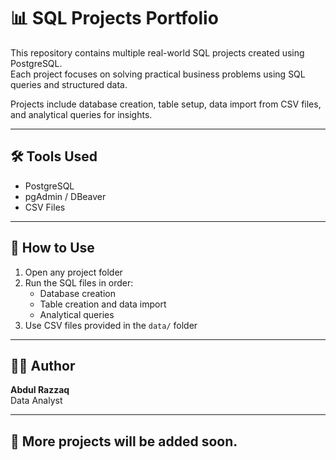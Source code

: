   # 📊 SQL Projects Portfolio

This repository contains multiple real-world SQL projects created using PostgreSQL.  
Each project focuses on solving practical business problems using SQL queries and structured data.

Projects include database creation, table setup, data import from CSV files, and analytical queries for insights.

---

## 🛠️ Tools Used

- PostgreSQL
- pgAdmin / DBeaver
- CSV Files

---

## 🚀 How to Use

1. Open any project folder
2. Run the SQL files in order:
   - Database creation
   - Table creation and data import
   - Analytical queries
3. Use CSV files provided in the `data/` folder

---

## 👨‍💻 Author

**Abdul Razzaq**  
Data Analyst


---

## 📌 More projects will be added soon.
